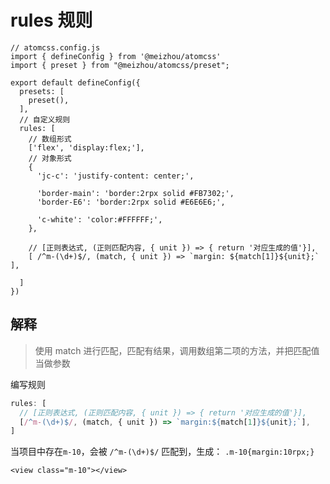 # rules 规则

```js{9-34}
// atomcss.config.js
import { defineConfig } from '@meizhou/atomcss'
import { preset } from "@meizhou/atomcss/preset";

export default defineConfig({
  presets: [
    preset(),
  ],
  // 自定义规则
  rules: [
    // 数组形式
    ['flex', 'display:flex;'],
    // 对象形式
    {
      'jc-c': 'justify-content: center;',
      
      'border-main': 'border:2rpx solid #FB7302;',
      'border-E6': 'border:2rpx solid #E6E6E6;',
      
      'c-white': 'color:#FFFFFF;',
    },
    
    // [正则表达式, (正则匹配内容, { unit }) => { return '对应生成的值'}],
    [ /^m-(\d+)$/, (match, { unit }) => `margin: ${match[1]}${unit};` ],
   
  ]
})
```

##  解释
> 使用 match 进行匹配，匹配有结果，调用数组第二项的方法，并把匹配值当做参数

编写规则
```js
rules: [
  // [正则表达式, (正则匹配内容, { unit }) => { return '对应生成的值'}],
  [/^m-(\d+)$/, (match, { unit }) => `margin:${match[1]}${unit};`],
]
```

当项目中存在`m-10`，会被 `/^m-(\d+)$/` 匹配到，生成： `.m-10{margin:10rpx;}`
```vue
<view class="m-10"></view>
```
